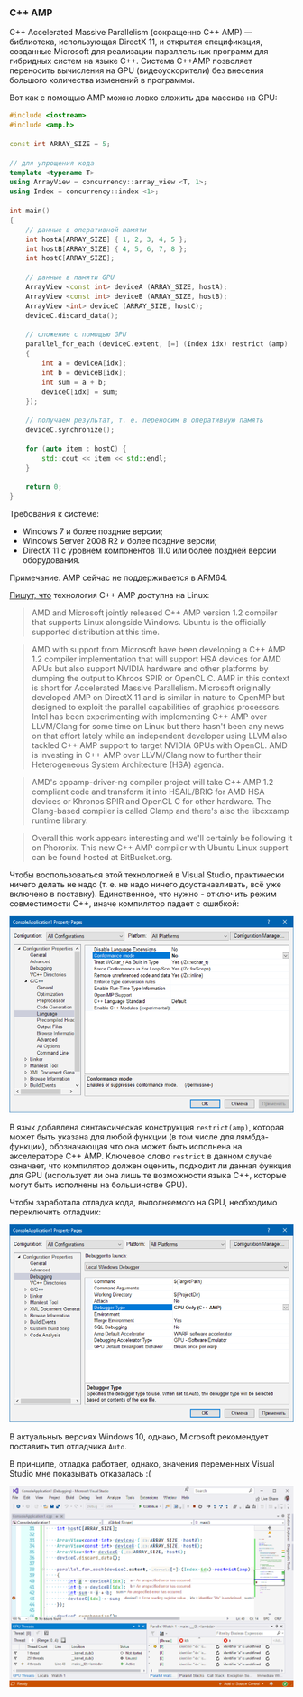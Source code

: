 ### C++ AMP

C++ Accelerated Massive Parallelism (сокращенно C++ AMP) — библиотека, использующая DirectX 11, и открытая спецификация, созданные Microsoft для реализации параллельных программ для гибридных систем на языке C++. Система C++AMP позволяет переносить вычисления на GPU (видеоускорители) без внесения большого количества изменений в программы.

Вот как с помощью AMP можно ловко сложить два массива на GPU:

```c++
#include <iostream>
#include <amp.h>

const int ARRAY_SIZE = 5;

// для упрощения кода
template <typename T>
using ArrayView = concurrency::array_view <T, 1>;
using Index = concurrency::index <1>;

int main()
{
    // данные в оперативной памяти
    int hostA[ARRAY_SIZE] { 1, 2, 3, 4, 5 };
    int hostB[ARRAY_SIZE] { 4, 5, 6, 7, 8 };
    int hostC[ARRAY_SIZE];

    // данные в памяти GPU
    ArrayView <const int> deviceA (ARRAY_SIZE, hostA);
    ArrayView <const int> deviceB (ARRAY_SIZE, hostB);
    ArrayView <int> deviceC (ARRAY_SIZE, hostC);
    deviceC.discard_data();

    // сложение с помощью GPU
    parallel_for_each (deviceC.extent, [=] (Index idx) restrict (amp)
    {
        int a = deviceA[idx];
        int b = deviceB[idx];
        int sum = a + b;
        deviceC[idx] = sum;
    });

    // получаем результат, т. е. переносим в оперативную память
    deviceC.synchronize();

    for (auto item : hostC) {
        std::cout << item << std::endl;
    }

    return 0;
}
```

Требования к системе:

* Windows 7 и более поздние версии;
* Windows Server 2008 R2 и более поздние версии;
* DirectX 11 с уровнем компонентов 11.0 или более поздней версии оборудования.

Примечание. AMP сейчас не поддерживается в ARM64.

[Пишут, что](https://www.phoronix.com/scan.php?page=news_item&px=MTc3Nzg) технология C++ AMP доступна на Linux</a>:

> AMD and Microsoft jointly released C++ AMP version 1.2 compiler that supports Linux alongside Windows. Ubuntu is the officially supported distribution at this time.

> AMD with support from Microsoft have been developing a C++ AMP 1.2 compiler implementation that will support HSA devices for AMD APUs but also support NVIDIA hardware and other platforms by dumping the output to Khroos SPIR or OpenCL C. AMP in this context is short for Accelerated Massive Parallelism. Microsoft originally developed AMP on DirectX 11 and is similar in nature to OpenMP but designed to exploit the parallel capabilities of graphics processors. Intel has been experimenting with implementing C++ AMP over LLVM/Clang for some time on Linux but there hasn't been any news on that effort lately while an independent developer using LLVM also tackled C++ AMP support to target NVIDIA GPUs with OpenCL. AMD is investing in C++ AMP over LLVM/Clang now to further their Heterogeneous System Architecture (HSA) agenda.

> AMD's cppamp-driver-ng compiler project will take C++ AMP 1.2 compliant code and transform it into HSAIL/BRIG for AMD HSA devices or Khronos SPIR and OpenCL C for other hardware. The Clang-based compiler is called Clamp and there's also the libcxxamp runtime library.

> Overall this work appears interesting and we'll certainly be following it on Phoronix. This new C++ AMP compiler with Ubuntu Linux support can be found hosted at BitBucket.org.

Чтобы воспользоваться этой технологией в Visual Studio, практически ничего делать не надо (т. е. не надо ничего доустанавливать, всё уже включено в поставку). Единственное, что нужно - отключить режим совместимости C++, иначе компилятор падает с ошибкой:

![amp1](img/amp01.png)

В язык добавлена синтаксическая конструкция `restrict(amp)`, которая может быть указана для любой функции (в том числе для лямбда-функции), обозначающая что она может быть исполнена на акселераторе C++ AMP. Ключевое слово <code>restrict</code> в данном случае означает, что компилятор должен оценить, подходит ли данная функция для GPU (использует ли она лишь те возможности языка C++, которые могут быть исполнены на большинстве GPU).

Чтобы заработала отладка кода, выполняемого на GPU, необходимо переключить отладчик:

![amp1](img/amp02.png)

В актуальныъ версиях Windows 10, однако, Microsoft рекомендует поставить тип отладчика `Auto`.

В принципе, отладка работает, однако, значения переменных Visual Studio мне показывать отказалась :(

![amp1](img/amp03.png)
